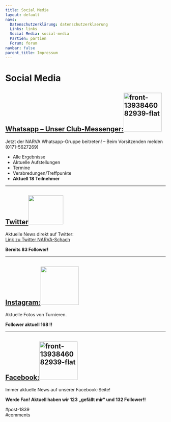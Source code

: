 ```yaml
---
title: Social Media 
layout: default
navs:
  Datenschutzerklärung: datenschutzerklaerung
  Links: links
  Social Media: social-media
  Partien: partien
  Forum: forum
navbar: false
parent_title: Impressum
---
```

<div class="post-1839 page type-page status-publish hentry" id="post-1839">
<h1 class="entry-title">Social Media</h1>
<div class="entry-content">
<h2><span style="text-decoration: underline;">Whatsapp – Unser Club-Messenger:</span><img alt="front-1393846082939-flat" class="alignright wp-image-1661" height="121" loading="lazy" sizes="(max-width: 120px) 100vw, 120px" src="http://www.narva-schach.de/wordpress/wp-content/uploads/2016/05/front-1393846082939.flat_-150x150.jpg" srcset="https://www.narva-schach.de/wordpress/wp-content/uploads/2016/05/front-1393846082939.flat_-150x150.jpg 150w, https://www.narva-schach.de/wordpress/wp-content/uploads/2016/05/front-1393846082939.flat_-298x300.jpg 298w, https://www.narva-schach.de/wordpress/wp-content/uploads/2016/05/front-1393846082939.flat_-768x773.jpg 768w, https://www.narva-schach.de/wordpress/wp-content/uploads/2016/05/front-1393846082939.flat_-1017x1024.jpg 1017w, https://www.narva-schach.de/wordpress/wp-content/uploads/2016/05/front-1393846082939.flat_-144x144.jpg 144w, https://www.narva-schach.de/wordpress/wp-content/uploads/2016/05/front-1393846082939.flat_.jpg 1400w" width="120"/></h2>
<p>Jetzt der NARVA Whatsapp-Gruppe beitreten! – Beim Vorsitzenden melden (0171-5627269)</p>
<ul>
<li>Alle Ergebnisse</li>
<li>Aktuelle Aufstellungen</li>
<li>Termine</li>
<li>Verabredungen/Treffpunkte</li>
<li><strong>Aktuell 18 Teilnehmer</strong></li>
</ul>
<hr/>
<h2><span style="text-decoration: underline;">Twitter</span><img alt="" class="alignright wp-image-9081" height="91" loading="lazy" sizes="(max-width: 110px) 100vw, 110px" src="https://www.narva-schach.de/wordpress/wp-content/uploads/2022/01/2021-Twitter-logo-blue-300x247.png" srcset="https://www.narva-schach.de/wordpress/wp-content/uploads/2022/01/2021-Twitter-logo-blue-300x247.png 300w, https://www.narva-schach.de/wordpress/wp-content/uploads/2022/01/2021-Twitter-logo-blue-1024x843.png 1024w, https://www.narva-schach.de/wordpress/wp-content/uploads/2022/01/2021-Twitter-logo-blue-768x632.png 768w, https://www.narva-schach.de/wordpress/wp-content/uploads/2022/01/2021-Twitter-logo-blue.png 1034w" width="110"/></h2>
<p>Aktuelle News direkt auf Twitter:<br/>
<a href="https://twitter.com/intent/follow?original_referer=https%3A%2F%2Fwww.narva-schach.de%2F&amp;ref_src=twsrc%5Etfw%7Ctwcamp%5Ebuttonembed%7Ctwterm%5Efollow%7Ctwgr%5Enarva_schach&amp;region=follow_link&amp;screen_name=narva_schach" rel="noopener" target="_blank">Link zu Twitter NARVA-Schach</a></p>
<p><strong>Bereits 83 Follower!</strong></p>
<hr/>
<h2><span style="text-decoration: underline;">Instagram:</span><img class="alignright wp-image-1661" src="https://www.narva-schach.de/wordpress/wp-content/uploads/2021/10/735145cfe0a4.png" width="120"/></h2>
<p>Aktuelle Fotos von Turnieren.</p>
<p><strong>Follower aktuell 168 !!</strong></p>
<hr/>
<h2><span style="text-decoration: underline;">Facebook:</span><img alt="front-1393846082939-flat" class="alignright wp-image-1661" src="http://www.narva-schach.de/dateien/facebook.png" width="120"/></h2>
<p>Immer aktuelle News auf unserer Facebook-Seite!</p>
<p><strong>Werde Fan! Aktuell haben wir 123 „gefällt mir“ und 132 Follower!!</strong></p>
</div><!-- .entry-content -->
</div> #post-1839 
<div id="comments">
</div> #comments 
